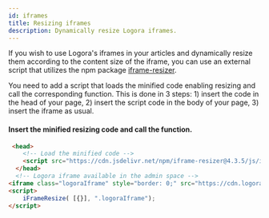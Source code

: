 ```yaml
---
id: iframes
title: Resizing iframes
description: Dynamically resize Logora iframes.
---
```


If you wish to use Logora's iframes in your articles and dynamically resize them according to the content size of the iframe, you can use an external script that utilizes the npm package [iframe-resizer](https://www.npmjs.com/package/iframe-resizer). 

You need to add a script that loads the minified code enabling resizing and call the corresponding function. 
This is done in 3 steps: 1) insert the code in the head of your page, 2) insert the script code in the body of your page, 3) insert the iframe as usual. 

#### Insert the minified resizing code and call the function.

```html
 <head>
    <!-- Load the minified code -->
    <script src="https://cdn.jsdelivr.net/npm/iframe-resizer@4.3.5/js/iframeResizer.min.js"></script>
  </head>
  <!-- Logora iframe available in the admin space -->
<iframe class="logoraIframe" style="border: 0;" src="https://cdn.logora.com/embed.html?shortname=demo&id=14593&resource=group" width="100%" height="285"></iframe>
<script>
    iFrameResize( [{}], ".logoraIframe");
</script>
